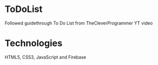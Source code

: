 # ToDoList
Followed guidethrough To Do List from TheCleverProgrammer YT video

# Technologies
HTML5, CSS3, JavaScript and Firebase

